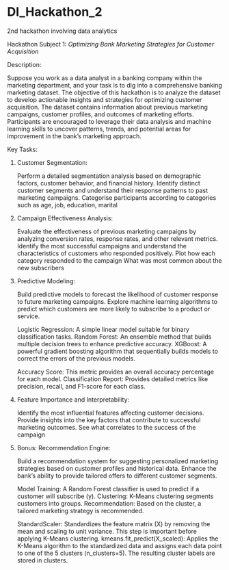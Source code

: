 # DI_Hackathon_2
 2nd hackathon involving data analytics

Hackathon Subject 1: *Optimizing Bank Marketing Strategies for Customer Acquisition*

Description:

Suppose you work as a data analyst in a banking company within the marketing department, and your task is to dig into a comprehensive banking marketing dataset. The objective of this hackathon is to analyze the dataset to develop actionable insights and strategies for optimizing customer acquisition. The dataset contains information about previous marketing campaigns, customer profiles, and outcomes of marketing efforts. Participants are encouraged to leverage their data analysis and machine learning skills to uncover patterns, trends, and potential areas for improvement in the bank’s marketing approach.

Key Tasks:

1. Customer Segmentation:

    Perform a detailed segmentation analysis based on demographic factors, customer behavior, and financial history.
    Identify distinct customer segments and understand their response patterns to past marketing campaigns.
    Categorise participants according to categories such as age, job, education, marital

2. Campaign Effectiveness Analysis:

    Evaluate the effectiveness of previous marketing campaigns by analyzing conversion rates, response rates, and other relevant metrics.
    Identify the most successful campaigns and understand the characteristics of customers who responded positively.
    Plot how each category responded to the campaign
    What was most common about the new subscribers

3. Predictive Modeling:

    Build predictive models to forecast the likelihood of customer response to future marketing campaigns.
    Explore machine learning algorithms to predict which customers are more likely to subscribe to a product or service.

    Logistic Regression: A simple linear model suitable for binary classification tasks.
    Random Forest: An ensemble method that builds multiple decision trees to enhance predictive accuracy.
    XGBoost: A powerful gradient boosting algorithm that sequentially builds models to correct the errors of the previous models.

    Accuracy Score: This metric provides an overall accuracy percentage for each model.
    Classification Report: Provides detailed metrics like precision, recall, and F1-score for each class.

4. Feature Importance and Interpretability:

    Identify the most influential features affecting customer decisions.
    Provide insights into the key factors that contribute to successful marketing outcomes.
    See what correlates to the success of the campaign

5. Bonus: Recommendation Engine:

    Build a recommendation system for suggesting personalized marketing strategies based on customer profiles and historical data.
    Enhance the bank’s ability to provide tailored offers to different customer segments.

    Model Training: A Random Forest classifier is used to predict if a customer will subscribe (y).
    Clustering: K-Means clustering segments customers into groups.
    Recommendation: Based on the cluster, a tailored marketing strategy is recommended.

    StandardScaler: Standardizes the feature matrix (X) by removing the mean and scaling to unit variance. This step is important before applying K-Means clustering.
    kmeans.fit_predict(X_scaled): Applies the K-Means algorithm to the standardized data and assigns each data point to one of the 5 clusters (n_clusters=5). The resulting cluster labels are stored in clusters.

    